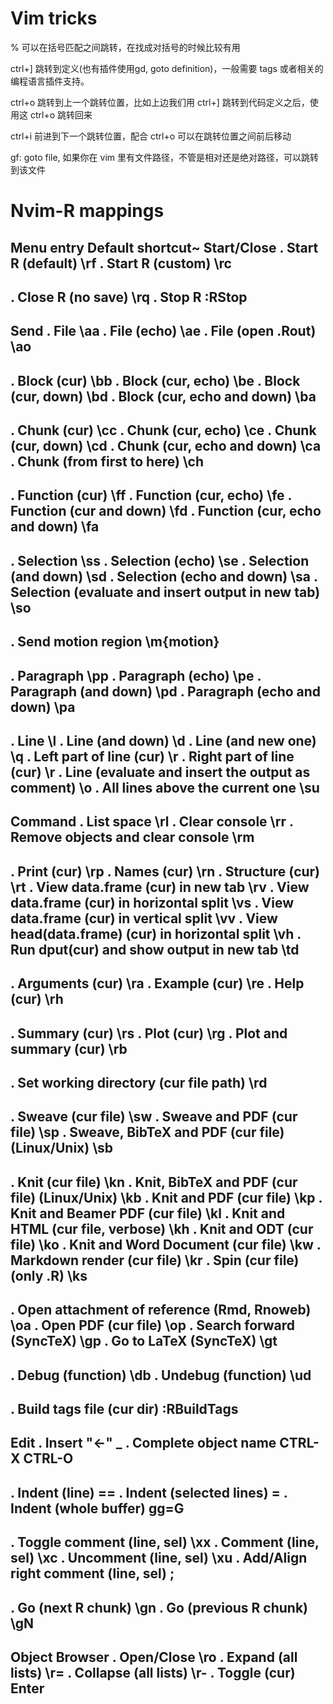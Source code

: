 # Vim tricks

% 可以在括号匹配之间跳转，在找成对括号的时候比较有用

ctrl+] 跳转到定义(也有插件使用gd, goto definition)，一般需要 tags 或者相关的编程语言插件支持。

ctrl+o 跳转到上一个跳转位置，比如上边我们用 ctrl+] 跳转到代码定义之后，使用这 ctrl+o 跳转回来

ctrl+i 前进到下一个跳转位置，配合 ctrl+o 可以在跳转位置之间前后移动

gf: goto file, 如果你在 vim 里有文件路径，不管是相对还是绝对路径，可以跳转到该文件

# Nvim-R mappings

Menu entry                                Default shortcut~
Start/Close
  . Start R (default)                                  \rf
  . Start R (custom)                                   \rc
  --------------------------------------------------------
  . Close R (no save)                                  \rq
  . Stop R                                          :RStop
-----------------------------------------------------------

Send
  . File                                               \aa
  . File (echo)                                        \ae
  . File (open .Rout)                                  \ao
  --------------------------------------------------------
  . Block (cur)                                        \bb
  . Block (cur, echo)                                  \be
  . Block (cur, down)                                  \bd
  . Block (cur, echo and down)                         \ba
  --------------------------------------------------------
  . Chunk (cur)                                        \cc
  . Chunk (cur, echo)                                  \ce
  . Chunk (cur, down)                                  \cd
  . Chunk (cur, echo and down)                         \ca
  . Chunk (from first to here)                         \ch
  --------------------------------------------------------
  . Function (cur)                                     \ff
  . Function (cur, echo)                               \fe
  . Function (cur and down)                            \fd
  . Function (cur, echo and down)                      \fa
  --------------------------------------------------------
  . Selection                                          \ss
  . Selection (echo)                                   \se
  . Selection (and down)                               \sd
  . Selection (echo and down)                          \sa
  . Selection (evaluate and insert output in new tab)  \so
  --------------------------------------------------------
  . Send motion region                                 \m{motion}
  --------------------------------------------------------
  . Paragraph                                          \pp
  . Paragraph (echo)                                   \pe
  . Paragraph (and down)                               \pd
  . Paragraph (echo and down)                          \pa
  --------------------------------------------------------
  . Line                                                \l
  . Line (and down)                                     \d
  . Line (and new one)                                  \q
  . Left part of line (cur)                       \r<Left>
  . Right part of line (cur)                     \r<Right>
  . Line (evaluate and insert the output as comment)    \o
  . All lines above the current one                    \su
-----------------------------------------------------------

Command
  . List space                                         \rl
  . Clear console                                      \rr
  . Remove objects and clear console                   \rm
  --------------------------------------------------------
  . Print (cur)                                        \rp
  . Names (cur)                                        \rn
  . Structure (cur)                                    \rt
  . View data.frame (cur) in new tab                   \rv
  . View data.frame (cur) in horizontal split          \vs
  . View data.frame (cur) in vertical split            \vv
  . View head(data.frame) (cur) in horizontal split    \vh
  . Run dput(cur) and show output in new tab           \td
  --------------------------------------------------------
  . Arguments (cur)                                    \ra
  . Example (cur)                                      \re
  . Help (cur)                                         \rh
  --------------------------------------------------------
  . Summary (cur)                                      \rs
  . Plot (cur)                                         \rg
  . Plot and summary (cur)                             \rb
  --------------------------------------------------------
  . Set working directory (cur file path)              \rd
  --------------------------------------------------------
  . Sweave (cur file)                                  \sw
  . Sweave and PDF (cur file)                          \sp
  . Sweave, BibTeX and PDF (cur file) (Linux/Unix)     \sb
  --------------------------------------------------------
  . Knit (cur file)                                    \kn
  . Knit, BibTeX and PDF (cur file) (Linux/Unix)       \kb
  . Knit and PDF (cur file)                            \kp
  . Knit and Beamer PDF (cur file)                     \kl
  . Knit and HTML (cur file, verbose)                  \kh
  . Knit and ODT (cur file)                            \ko
  . Knit and Word Document (cur file)                  \kw
  . Markdown render (cur file)                         \kr
  . Spin (cur file) (only .R)                          \ks
  --------------------------------------------------------
  . Open attachment of reference (Rmd, Rnoweb)         \oa
  . Open PDF (cur file)                                \op
  . Search forward (SyncTeX)                           \gp
  . Go to LaTeX (SyncTeX)                              \gt
  --------------------------------------------------------
  . Debug (function)                                   \db
  . Undebug (function)                                 \ud
  --------------------------------------------------------
  . Build tags file (cur dir)                  :RBuildTags
-----------------------------------------------------------

Edit
  . Insert "<-"                                          _
  . Complete object name                     CTRL-X CTRL-O
  --------------------------------------------------------
  . Indent (line)                                       ==
  . Indent (selected lines)                              =
  . Indent (whole buffer)                             gg=G
  --------------------------------------------------------
  . Toggle comment (line, sel)                         \xx
  . Comment (line, sel)                                \xc
  . Uncomment (line, sel)                              \xu
  . Add/Align right comment (line, sel)                 \;
  --------------------------------------------------------
  . Go (next R chunk)                                  \gn
  . Go (previous R chunk)                              \gN
-----------------------------------------------------------

Object Browser
  . Open/Close                                         \ro
  . Expand (all lists)                                 \r=
  . Collapse (all lists)                               \r-
  . Toggle (cur)                                     Enter
-----------------------------------------------------------


